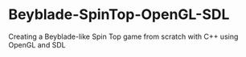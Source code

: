 # Beyblade-SpinTop-OpenGL-SDL
Creating a Beyblade-like Spin Top game from scratch with C++ using OpenGL and SDL
